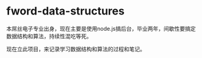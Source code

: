 # fword-data-structures

本屌丝电子专业出身，现在主要是使用node.js搞后台，毕业两年，间歇性要搞定数据结构和算法，持续性混吃等死。

现在立此项目，来记录学习数据结构和算法的过程和笔记。
